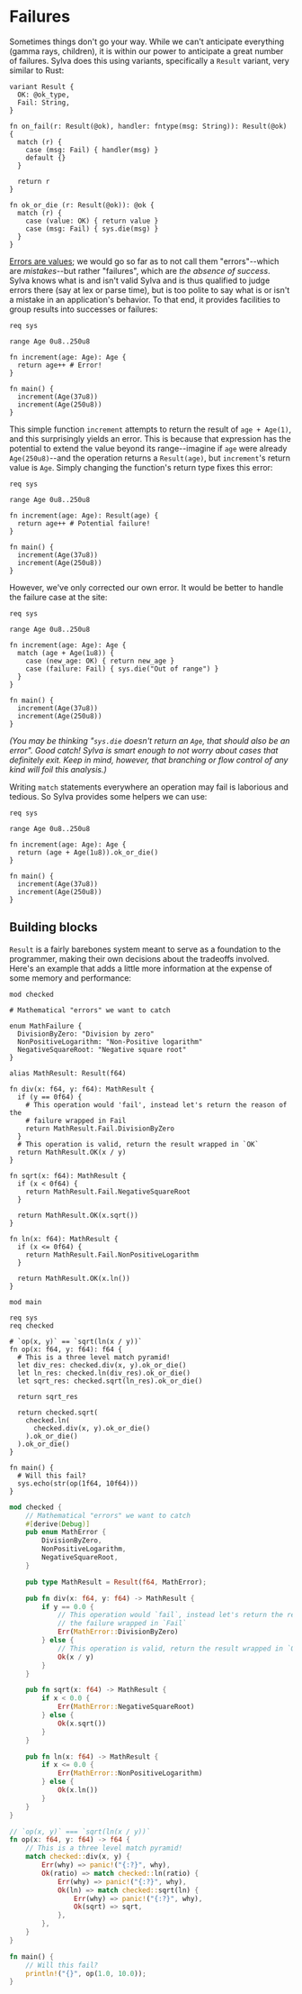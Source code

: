 # Failures

Sometimes things don't go your way. While we can't anticipate everything (gamma
rays, children), it is within our power to anticipate a great number of
failures. Sylva does this using variants, specifically a `Result` variant, very
similar to Rust:

```sylva
variant Result {
  OK: @ok_type,
  Fail: String,
}

fn on_fail(r: Result(@ok), handler: fntype(msg: String)): Result(@ok) {
  match (r) {
    case (msg: Fail) { handler(msg) }
    default {}
  }

  return r
}

fn ok_or_die (r: Result(@ok)): @ok {
  match (r) {
    case (value: OK) { return value }
    case (msg: Fail) { sys.die(msg) }
  }
}
```

[Errors are values](https://blog.golang.org/errors-are-values); we would go so
far as to not call them "errors"--which are *mistakes*--but rather "failures",
which are *the absence of success*. Sylva knows what is and isn't valid Sylva
and is thus qualified to judge errors there (say at lex or parse time), but is
too polite to say what is or isn't a mistake in an application's behavior. To
that end, it provides facilities to group results into successes or failures:

```sylva
req sys

range Age 0u8..250u8

fn increment(age: Age): Age {
  return age++ # Error!
}

fn main() {
  increment(Age(37u8))
  increment(Age(250u8))
}
```

This simple function `increment` attempts to return the result of `age +
Age(1)`, and this surprisingly yields an error. This is because that expression
has the potential to extend the value beyond its range--imagine if `age` were
already `Age(250u8)`--and the operation returns a `Result(age)`, but
`increment`'s return value is `Age`. Simply changing the function's return type
fixes this error:

```sylva
req sys

range Age 0u8..250u8

fn increment(age: Age): Result(age) {
  return age++ # Potential failure!
}

fn main() {
  increment(Age(37u8))
  increment(Age(250u8))
}
```

However, we've only corrected our own error. It would be better to handle the
failure case at the site:

```sylva
req sys

range Age 0u8..250u8

fn increment(age: Age): Age {
  match (age + Age(1u8)) {
    case (new_age: OK) { return new_age }
    case (failure: Fail) { sys.die("Out of range") }
  }
}

fn main() {
  increment(Age(37u8))
  increment(Age(250u8))
}
```

_(You may be thinking "`sys.die` doesn't return an `Age`, that should also be an
error". Good catch! Sylva is smart enough to not worry about cases that
definitely exit. Keep in mind, however, that branching or flow control of any
kind will foil this analysis.)_

Writing `match` statements everywhere an operation may fail is laborious and
tedious. So Sylva provides some helpers we can use:

```sylva
req sys

range Age 0u8..250u8

fn increment(age: Age): Age {
  return (age + Age(1u8)).ok_or_die()
}

fn main() {
  increment(Age(37u8))
  increment(Age(250u8))
}
```

## Building blocks

`Result` is a fairly barebones system meant to serve as a foundation to the
programmer, making their own decisions about the tradeoffs involved. Here's an
example that adds a little more information at the expense of some memory and
performance:

```sylva
mod checked

# Mathematical "errors" we want to catch

enum MathFailure {
  DivisionByZero: "Division by zero"
  NonPositiveLogarithm: "Non-Positive logarithm"
  NegativeSquareRoot: "Negative square root"
}

alias MathResult: Result(f64)

fn div(x: f64, y: f64): MathResult {
  if (y == 0f64) {
    # This operation would 'fail', instead let's return the reason of the
    # failure wrapped in Fail
    return MathResult.Fail.DivisionByZero
  }
  # This operation is valid, return the result wrapped in `OK`
  return MathResult.OK(x / y)
}

fn sqrt(x: f64): MathResult {
  if (x < 0f64) {
    return MathResult.Fail.NegativeSquareRoot
  }

  return MathResult.OK(x.sqrt())
}

fn ln(x: f64): MathResult {
  if (x <= 0f64) {
    return MathResult.Fail.NonPositiveLogarithm
  }

  return MathResult.OK(x.ln())
}

mod main

req sys
req checked

# `op(x, y)` == `sqrt(ln(x / y))`
fn op(x: f64, y: f64): f64 {
  # This is a three level match pyramid!
  let div_res: checked.div(x, y).ok_or_die()
  let ln_res: checked.ln(div_res).ok_or_die()
  let sqrt_res: checked.sqrt(ln_res).ok_or_die()

  return sqrt_res

  return checked.sqrt(
    checked.ln(
      checked.div(x, y).ok_or_die()
    ).ok_or_die()
  ).ok_or_die()
}

fn main() {
  # Will this fail?
  sys.echo(str(op(1f64, 10f64)))
}
```

```rust
mod checked {
    // Mathematical "errors" we want to catch
    #[derive(Debug)]
    pub enum MathError {
        DivisionByZero,
        NonPositiveLogarithm,
        NegativeSquareRoot,
    }

    pub type MathResult = Result(f64, MathError);

    pub fn div(x: f64, y: f64) -> MathResult {
        if y == 0.0 {
            // This operation would `fail`, instead let's return the reason of
            // the failure wrapped in `Fail`
            Err(MathError::DivisionByZero)
        } else {
            // This operation is valid, return the result wrapped in `Ok`
            Ok(x / y)
        }
    }

    pub fn sqrt(x: f64) -> MathResult {
        if x < 0.0 {
            Err(MathError::NegativeSquareRoot)
        } else {
            Ok(x.sqrt())
        }
    }

    pub fn ln(x: f64) -> MathResult {
        if x <= 0.0 {
            Err(MathError::NonPositiveLogarithm)
        } else {
            Ok(x.ln())
        }
    }
}

// `op(x, y)` === `sqrt(ln(x / y))`
fn op(x: f64, y: f64) -> f64 {
    // This is a three level match pyramid!
    match checked::div(x, y) {
        Err(why) => panic!("{:?}", why),
        Ok(ratio) => match checked::ln(ratio) {
            Err(why) => panic!("{:?}", why),
            Ok(ln) => match checked::sqrt(ln) {
                Err(why) => panic!("{:?}", why),
                Ok(sqrt) => sqrt,
            },
        },
    }
}

fn main() {
    // Will this fail?
    println!("{}", op(1.0, 10.0));
}
```
